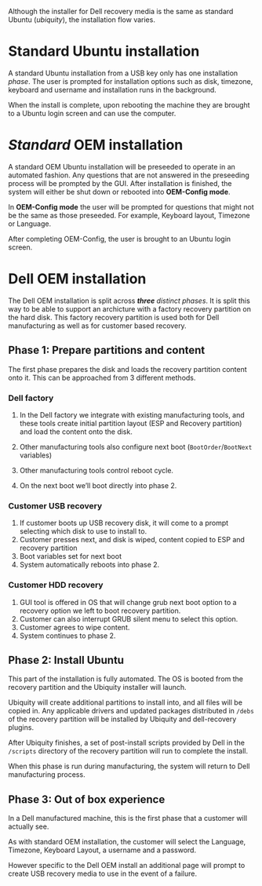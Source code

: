 Although the installer for Dell recovery media is the same as standard Ubuntu (*ubiquity*), the installation flow varies.

# Standard Ubuntu installation
A standard Ubuntu installation from a USB key only has one installation *phase*.  The user is prompted for installation options such as disk, timezone, keyboard and username and installation runs in the background.

When the install is complete, upon rebooting the machine they are brought to a Ubuntu login screen and can use the computer.

# *Standard* OEM installation
A standard OEM Ubuntu installation will be preseeded to operate in an automated fashion.  Any questions that are not answered in the preseeding process will be prompted by the GUI.  After installation is finished, the system will either be shut down or rebooted into **OEM-Config mode**.

In **OEM-Config mode** the user will be prompted for questions that might not be the same as those preseeded.  For example, Keyboard layout, Timezone or Language.

After completing OEM-Config, the user is brought to an Ubuntu login screen.

# Dell OEM installation
The Dell OEM installation is split across ***three** distinct phases*.
It is split this way to be able to support an archicture with a factory recovery partition on the hard disk.
This factory recovery partition is used both for Dell manufacturing as well as for customer based recovery.

## Phase 1: Prepare partitions and content
The first phase prepares the disk and loads the recovery partition content onto it.  This can be approached from 3 different methods.

###	Dell factory

1. In the Dell factory we integrate with existing manufacturing tools, and these tools create initial partition layout (ESP and Recovery partition) and load the content onto the disk.

2.	Other manufacturing tools also configure next boot (`BootOrder`/`BootNext` variables)
3.	Other manufacturing tools control reboot cycle.
4.	On the next boot we’ll boot directly into phase 2.

###	Customer USB recovery

1.	If customer boots up USB recovery disk, it will come to a prompt selecting which disk to use to install to.
2.	Customer presses next, and disk is wiped, content copied to ESP and recovery partition
3.	Boot variables set for next boot
4.	System automatically reboots into phase 2.

###	Customer HDD recovery

1.	GUI tool is offered in OS that will change grub next boot option to a recovery option we left to boot recovery partition.
2.	Customer can also interrupt GRUB silent menu to select this option.
3.	Customer agrees to wipe content.
4.	System continues to phase 2.


## Phase 2: Install Ubuntu
This part of the installation is fully automated.  The OS is booted from the recovery partition and the Ubiquity installer will launch.

Ubiquity will create additional partitions to install into, and all files will be copied in.  Any applicable drivers and updated packages distributed in `/debs` of the recovery partition will be installed by Ubiquity and dell-recovery plugins.

After Ubiquity finishes, a set of post-install scripts provided by Dell in the `/scripts` directory of the recovery partition will run to complete the install.

When this phase is run during manufacturing, the system will return to Dell manufacturing process.

## Phase 3: Out of box experience
In a Dell manufactured machine, this is the first phase that a customer will actually see.

As with standard OEM installation, the customer will select the Language, Timezone, Keyboard Layout, a username and a password.

However specific to the Dell OEM install an additional page will prompt to create USB recovery media to use in the event of a failure.
